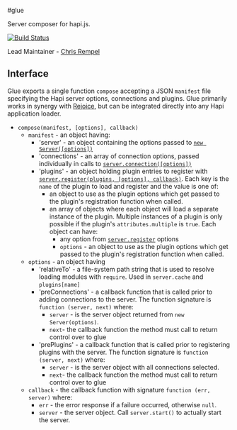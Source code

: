 #glue

Server composer for hapi.js.

[![Build Status](https://secure.travis-ci.org/hapijs/glue.png)](http://travis-ci.org/hapijs/glue)

Lead Maintainer - [Chris Rempel](https://github.com/csrl)

## Interface

Glue exports a single function `compose` accepting a JSON `manifest` file specifying the Hapi server options, connections and plugins.  Glue primarily works in synergy with [Rejoice](https://github.com/hapijs/rejoice), but can be integrated directly into any Hapi application loader.

- `compose(manifest, [options], callback)`
  + `manifest` - an object having:
    * 'server' - an object containing the options passed to [`new Server([options])`](http://hapijs.com/api#new-serveroptions)
    * 'connections' - an array of connection options, passed individually in calls to [`server.connection([options])`](http://hapijs.com/api#serverconnectionoptions)
    * 'plugins' - an object holding plugin entries to register with [`server.register(plugins, [options], callback)`](http://hapijs.com/api#serverregisterplugins-options-callback).  Each key is the `name` of the plugin to load and register and the value is one of:
      + an object to use as the plugin options which get passed to the plugin's registration function when called.
      + an array of objects where each object will load a separate instance of the plugin. Multiple instances of a plugin is only possible if the plugin's `attributes.multiple` is `true`. Each object can have:
        * any option from [`server.register`](http://hapijs.com/api#serverregisterplugins-options-callback) options
        * `options` - an object to use as the plugin options which get passed to the plugin's registration function when called.
  + `options` - an object having
    * 'relativeTo' - a file-system path string that is used to resolve loading modules with `require`.  Used in `server.cache` and `plugins[name]`
    * 'preConnections' - a callback function that is called prior to adding connections to the server. The function signature is `function (server, next)` where:
      + `server` - is the server object returned from `new Server(options)`.
      + `next`-  the callback function the method must call to return control over to glue
    * 'prePlugins' - a callback function that is called prior to registering plugins with the server. The function signature is `function (server, next)` where:
      + `server` - is the server object with all connections selected.
      + `next`-  the callback function the method must call to return control over to glue
  + `callback` - the callback function with signature `function (err, server)` where:
    * `err` - the error response if a failure occurred, otherwise `null`.
    * `server` - the server object. Call `server.start()` to actually start the server.
